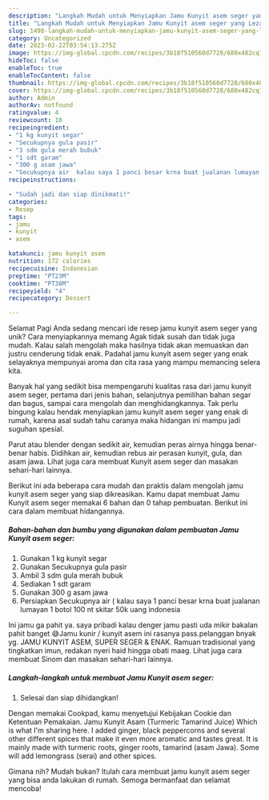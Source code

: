 ```yaml
---
description: "Langkah Mudah untuk Menyiapkan Jamu Kunyit asem seger yang Lezat, Lezat"
title: "Langkah Mudah untuk Menyiapkan Jamu Kunyit asem seger yang Lezat, Lezat"
slug: 1498-langkah-mudah-untuk-menyiapkan-jamu-kunyit-asem-seger-yang-lezat-lezat
category: Uncategorized
date: 2023-02-22T03:54:13.275Z
image: https://img-global.cpcdn.com/recipes/3b18f510560d7728/680x482cq70/jamu-kunyit-asem-seger-foto-resep-utama.jpg
hideToc: false
enableToc: true
enableTocContent: false
thumbnail: https://img-global.cpcdn.com/recipes/3b18f510560d7728/680x482cq70/jamu-kunyit-asem-seger-foto-resep-utama.jpg
cover: https://img-global.cpcdn.com/recipes/3b18f510560d7728/680x482cq70/jamu-kunyit-asem-seger-foto-resep-utama.jpg
author: Admin
authorAv: notfound
ratingvalue: 4
reviewcount: 10
recipeingredient:
- "1 kg kunyit segar"
- "Secukupnya gula pasir"
- "3 sdm gula merah bubuk"
- "1 sdt garam"
- "300 g asam jawa"
- "Secukupnya air  kalau saya 1 panci besar krna buat jualanan lumayan 1 botol 100 nt skitar 50k uang indonesia"
recipeinstructions:

- "Sudah jadi dan siap dinikmati!"
categories:
- Resep
tags:
- jamu
- kunyit
- asem

katakunci: jamu kunyit asem 
nutrition: 172 calories
recipecuisine: Indonesian
preptime: "PT23M"
cooktime: "PT38M"
recipeyield: "4"
recipecategory: Dessert

---
```



Selamat Pagi Anda sedang mencari ide resep jamu kunyit asem seger yang unik? Cara menyiapkannya memang Agak tidak susah dan tidak juga mudah. Kalau salah mengolah maka hasilnya tidak akan memuaskan dan justru cenderung tidak enak. Padahal jamu kunyit asem seger yang enak selayaknya mempunyai aroma dan cita rasa yang mampu memancing selera kita.


Banyak hal yang sedikit bisa mempengaruhi kualitas rasa dari jamu kunyit asem seger, pertama dari jenis bahan, selanjutnya pemilihan bahan segar dan bagus, sampai cara mengolah dan menghidangkannya. Tak perlu bingung kalau hendak menyiapkan jamu kunyit asem seger yang enak di rumah, karena asal sudah tahu caranya maka hidangan ini mampu jadi suguhan spesial.

Parut atau blender dengan sedikit air, kemudian peras airnya hingga benar-benar habis. Didihkan air, kemudian rebus air perasan kunyit, gula, dan asam jawa. Lihat juga cara membuat Kunyit asem seger dan masakan sehari-hari lainnya.


Berikut ini ada beberapa cara mudah dan praktis dalam mengolah jamu kunyit asem seger yang siap dikreasikan. Kamu dapat membuat Jamu Kunyit asem seger memakai 6 bahan dan 0 tahap pembuatan. Berikut ini cara dalam membuat hidangannya.

<!--inarticleads1-->

##### Bahan-bahan dan bumbu yang digunakan dalam pembuatan Jamu Kunyit asem seger:

1. Gunakan 1 kg kunyit segar
1. Gunakan Secukupnya gula pasir
1. Ambil 3 sdm gula merah bubuk
1. Sediakan 1 sdt garam
1. Gunakan 300 g asam jawa
1. Persiapkan Secukupnya air ( kalau saya 1 panci besar krna buat jualanan lumayan 1 botol 100 nt skitar 50k uang indonesia


Ini jamu ga pahit ya. saya pribadi kalau denger jamu pasti uda mikir bakalan pahit banget 😅Jamu kunir / kunyit asem ini rasanya pass.pelanggan bnyak yg. JAMU KUNYIT ASEM, SUPER SEGER &amp; ENAK. Ramuan tradisional yang tingkatkan imun, redakan nyeri haid hingga obati maag. Lihat juga cara membuat Sinom dan masakan sehari-hari lainnya. 

<!--inarticleads2-->

##### Langkah-langkah untuk membuat Jamu Kunyit asem seger:


1. Selesai dan siap dihidangkan!

Dengan memakai Cookpad, kamu menyetujui Kebijakan Cookie dan Ketentuan Pemakaian. Jamu Kunyit Asam (Turmeric Tamarind Juice) Which is what I&#39;m sharing here. I added ginger, black peppercorns and several other different spices that make it even more aromatic and tastes great. It is mainly made with turmeric roots, ginger roots, tamarind (asam Jawa). Some will add lemongrass (serai) and other spices. 

Gimana nih? Mudah bukan? Itulah cara membuat jamu kunyit asem seger yang bisa anda lakukan di rumah. Semoga bermanfaat dan selamat mencoba!
